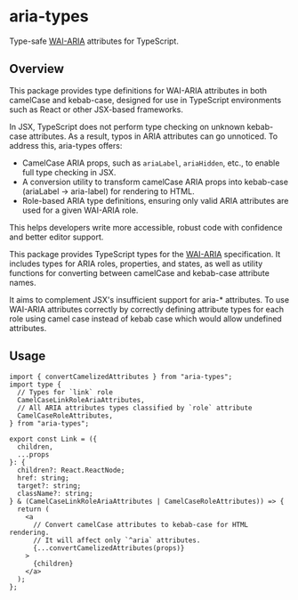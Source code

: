 # aria-types

Type-safe [WAI-ARIA](https://www.w3.org/TR/wai-aria-1.2/) attributes for TypeScript.

## Overview

This package provides type definitions for WAI-ARIA attributes in both camelCase and kebab-case, designed for use in TypeScript environments such as React or other JSX-based frameworks.

In JSX, TypeScript does not perform type checking on unknown kebab-case attributes. As a result, typos in ARIA attributes can go unnoticed. To address this, aria-types offers:

- CamelCase ARIA props, such as `ariaLabel`, `ariaHidden`, etc., to enable full type checking in JSX.
- A conversion utility to transform camelCase ARIA props into kebab-case (ariaLabel → aria-label) for rendering to HTML.
- Role-based ARIA type definitions, ensuring only valid ARIA attributes are used for a given WAI-ARIA role.

This helps developers write more accessible, robust code with confidence and better editor support.



This package provides TypeScript types for the [WAI-ARIA](https://www.w3.org/TR/wai-aria-1.2/) specification. 
It includes types for ARIA roles, properties, and states, as well as utility functions for converting between camelCase and kebab-case attribute names.

It aims to complement JSX's insufficient support for aria-* attributes. 
To use WAI-ARIA attributes correctly by correctly defining attribute types for each role using camel case instead of kebab case which would allow undefined attributes.

## Usage

```tsx
import { convertCamelizedAttributes } from "aria-types";
import type {
  // Types for `link` role
  CamelCaseLinkRoleAriaAttributes,
  // All ARIA attributes types classified by `role` attribute
  CamelCaseRoleAttributes,
} from "aria-types";

export const Link = ({
  children,
  ...props
}: {
  children?: React.ReactNode;
  href: string;
  target?: string;
  className?: string;
} & (CamelCaseLinkRoleAriaAttributes | CamelCaseRoleAttributes)) => {
  return (
    <a
      // Convert camelCase attributes to kebab-case for HTML rendering.
      // It will affect only `^aria` attributes.
      {...convertCamelizedAttributes(props)}
    >
      {children}
    </a>
  );
};
```


